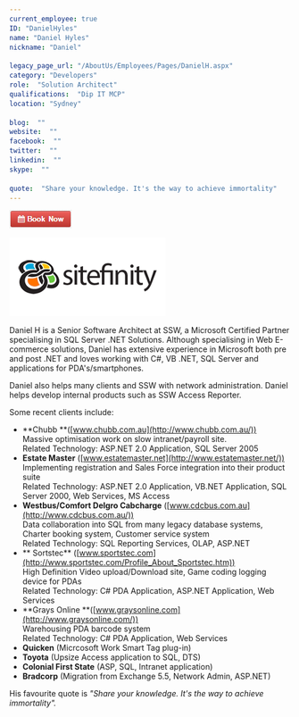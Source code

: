 ```yaml
---
current_employee: true
ID: "DanielHyles"
name: "Daniel Hyles"
nickname: "Daniel"

legacy_page_url: "/AboutUs/Employees/Pages/DanielH.aspx"
category: "Developers"
role:  "Solution Architect"
qualifications:  "Dip IT MCP"
location: "Sydney"

blog:  ""
website:  ""
facebook:  ""
twitter:  ""
linkedin:  ""
skype:  ""

quote:  "Share your knowledge. It's the way to achieve immortality"
---
```


 [ ![BookNow.png](./Images/Bio/BookNow.png)](http://veethere.com/With/DanielHyles) 
 

![Sitefinity](./Images/Bio/logo_sitefinity.png) 
   

Daniel H is a Senior Software Architect at SSW, a Microsoft Certified Partner specialising in SQL Server .NET Solutions. Although specialising in Web E-commerce solutions, Daniel has extensive experience in Microsoft both pre and post .NET and loves working with C#, VB .NET, SQL Server and applications for PDA's/smartphones.

Daniel also helps many clients and SSW with network administration. Daniel helps develop internal products such as SSW Access Reporter.

Some recent clients include:

*   **Chubb **([www.chubb.com.au](http://www.chubb.com.au/))  
Massive optimisation work on slow intranet/payroll site.  
Related Technology: ASP.NET 2.0 Application, SQL Server 2005
*   **Estate Master** ([www.estatemaster.net](http://www.estatemaster.net/))  
Implementing registration and Sales Force integration into their product suite  
Related Technology: ASP.NET 2.0 Application, VB.NET Application, SQL Server 2000, Web Services, MS Access
*   **Westbus/Comfort Delgro Cabcharge** ([www.cdcbus.com.au](http://www.cdcbus.com.au/))  
Data collaboration into SQL from many legacy database systems, Charter booking system, Customer service system  
Related Technology: SQL Reporting Services, OLAP, ASP.NET
*   ** Sortstec** ([www.sportstec.com](http://www.sportstec.com/Profile_About_Sportstec.htm))  
High Definition Video upload/Download site, Game coding logging device for PDAs  
Related Technology: C# PDA Application, ASP.NET Application, Web Services
*   **Grays Online **([www.graysonline.com](http://www.graysonline.com/))  
Warehousing PDA barcode system  
Related Technology: C# PDA Application, Web Services
*   **Quicken** (Micrcosoft Work Smart Tag plug-in)
*   **Toyota** (Upsize Access application to SQL, DTS)
*   **Colonial First State** (ASP, SQL, Intranet application)
*   **Bradcorp** (Migration from Exchange 5.5, Network Admin, ASP.NET)

His favourite quote is *"Share your knowledge. It's the way to achieve immortality".*